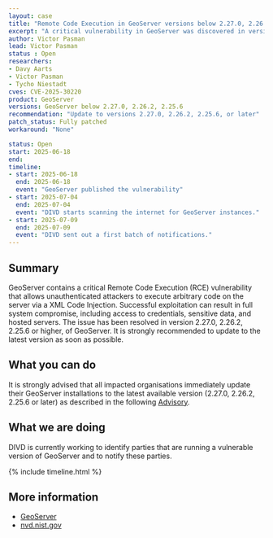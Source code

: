 ```yaml
---
layout: case
title: "Remote Code Execution in GeoServer versions below 2.27.0, 2.26.2 and 2.25.6"
excerpt: "A critical vulnerability in GeoServer was discovered in versions below 2.27.0, 2.26.2, and 2.25.6 that allows a remote code execution via injecting XML code"
author: Victor Pasman
lead: Victor Pasman
status : Open
researchers:
- Davy Aarts
- Victor Pasman
- Tycho Niestadt
cves: CVE-2025-30220
product: GeoServer
versions: GeoServer below 2.27.0, 2.26.2, 2.25.6 
recommendation: "Update to versions 2.27.0, 2.26.2, 2.25.6, or later"
patch_status: Fully patched
workaround: "None"

status: Open
start: 2025-06-18
end:
timeline:
- start: 2025-06-18
  end: 2025-06-18
  event: "GeoServer published the vulnerability"
- start: 2025-07-04
  end: 2025-07-04
  event: "DIVD starts scanning the internet for GeoServer instances."
- start: 2025-07-09
  end: 2025-07-09
  event: "DIVD sent out a first batch of notifications."
---
```

## Summary

GeoServer contains a critical Remote Code Execution (RCE) vulnerability that allows unauthenticated attackers to execute arbitrary code on the server via a XML Code Injection. Successful exploitation can result in full system compromise, including access to credentials, sensitive data, and hosted servers.
The issue has been resolved in version 2.27.0, 2.26.2, 2.25.6 or higher, of GeoServer. It is strongly recommended to update to the latest version as soon as possible.

## What you can do

It is strongly advised that all impacted organisations immediately update their GeoServer installations to the latest available version (2.27.0, 2.26.2, 2.25.6 or later) as described in the following [Advisory](https://nvd.nist.gov/vuln/detail/CVE-2025-30220).

## What we are doing

DIVD is currently working to identify parties that are running a vulnerable version of GeoServer and to notify these parties.

{% include timeline.html %}

## More information

* [GeoServer](https://github.com/geotools/geotools/security/advisories/GHSA-826p-4gcg-35vw)
* [nvd.nist.gov](https://nvd.nist.gov/vuln/detail/CVE-2025-30220)
